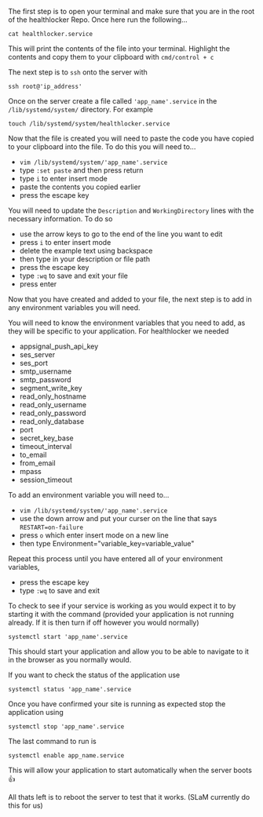 The first step is to open your terminal and make sure that you are in the root
of the healthlocker Repo. Once here run the following...

```
cat healthlocker.service
```

This will print the contents of the file into your terminal. Highlight the
contents and copy them to your clipboard with `cmd/control + c`

The next step is to `ssh` onto the server with
```
ssh root@'ip_address'
```

Once on the server create a file called `'app_name'.service` in the
`/lib/systemd/system/` directory. For example

```
touch /lib/systemd/system/healthlocker.service
```

Now that the file is created you will need to paste the code you have copied
to your clipboard into the file. To do this you will need to...

- `vim /lib/systemd/system/'app_name'.service`
- type `:set paste` and then press return
- type `i` to enter insert mode
- paste the contents you copied earlier
- press the escape key

You will need to update the `Description` and `WorkingDirectory` lines with the
necessary information. To do so

- use the arrow keys to go to the end of the line you want to edit
- press `i` to enter insert mode
- delete the example text using backspace
- then type in your description or file path
- press the escape key
- type `:wq` to save and exit your file
- press enter

Now that you have created and added to your file, the next step is to add in
any environment variables you will need.

You will need to know the environment variables that you need to add, as they
will be specific to your application. For healthlocker we needed
- appsignal_push_api_key
- ses_server
- ses_port
- smtp_username
- smtp_password
- segment_write_key
- read_only_hostname
- read_only_username
- read_only_password
- read_only_database
- port
- secret_key_base
- timeout_interval
- to_email
- from_email
- mpass
- session_timeout

To add an environment variable you will need to...

- `vim /lib/systemd/system/'app_name'.service`
- use the down arrow and put your curser on the line that says `RESTART=on-failure`
- press `o` which enter insert mode on a new line
- then type Environment="variable_key=variable_value"

Repeat this process until you have entered all of your environment variables,
- press the escape key
- type `:wq` to save and exit

To check to see if your service is working as you would expect it to by starting
it with the command (provided your application is not running already. If it is
then turn if off however you would normally)
```
systemctl start 'app_name'.service
```

This should start your application and allow you to be able to navigate to it in
the browser as you normally would.

If you want to check the status of the application use
```
systemctl status 'app_name'.service
```

Once you have confirmed your site is running as expected stop the application
using
```
systemctl stop 'app_name'.service
```

The last command to run is
```
systemctl enable app_name.service
```

This will allow your application to start automatically when
the server boots :+1:

All thats left is to reboot the server to test that it works. (SLaM currently
do this for us)
